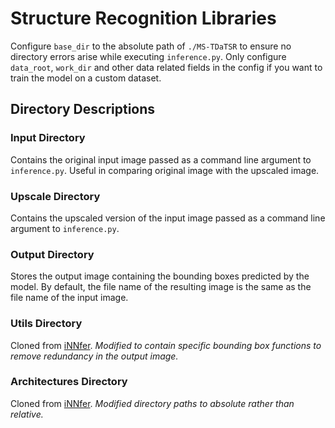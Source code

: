 # Structure Recognition Libraries
Configure `base_dir` to the absolute path of `./MS-TDaTSR` to ensure no directory errors arise while executing `inference.py`. Only configure `data_root`, `work_dir` and other data related fields in the config if you want to train the model on a custom dataset.<br/>
## **Directory Descriptions**

### Input Directory<br/>
Contains the original input image passed as a command line argument to `inference.py`. 
Useful in comparing original image with the upscaled image.

### Upscale Directory<br/>
Contains the upscaled version of the input image passed as a command line argument to `inference.py`.

### Output Directory<br/>
Stores the output image containing the bounding boxes predicted by the model. By default, the file name of the resulting image is the same as the file name of the input image.

### Utils Directory<br/>
Cloned from [iNNfer](https://github.com/victorca25/iNNfer). _Modified to contain specific bounding box functions to remove redundancy in the output image._

### Architectures Directory<br/>
Cloned from [iNNfer](https://github.com/victorca25/iNNfer). _Modified directory paths to absolute rather than relative._
